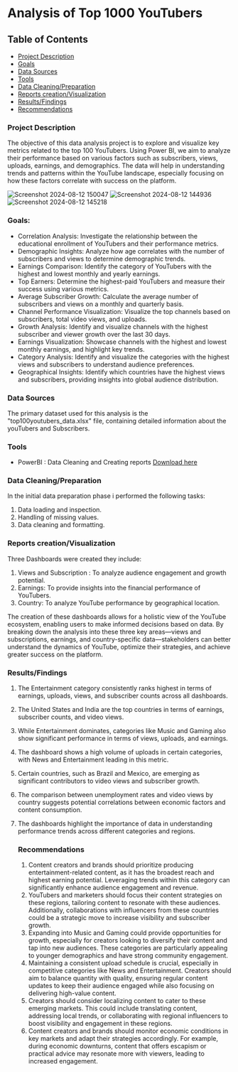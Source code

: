 # Analysis of Top 1000 YouTubers

## Table of Contents

- [Project Description](#project-description)
- [Goals](#goals)
- [Data Sources](#data-sources)
- [Tools](#tools)
- [Data Cleaning/Preparation](Data-Cleaning/Preparation)
- [Reports creation/Visualization](Reports-creation/Visualization)
- [Results/Findings](Results/Findings)
- [Recommendations](Recommendations)
### Project Description
The objective of this data analysis project is to explore and visualize key metrics related to the top 100 YouTubers. Using Power BI, we aim to analyze their performance based on various factors such as subscribers, views, uploads, earnings, and demographics. The data will help in understanding trends and patterns within the YouTube landscape, especially focusing on how these factors correlate with success on the platform.


![Screenshot 2024-08-12 150047](https://github.com/user-attachments/assets/be1bed0e-5259-467f-8781-35871ab0ec26)
![Screenshot 2024-08-12 144936](https://github.com/user-attachments/assets/41518e63-974a-4964-8d7e-873cbafac1e9)
![Screenshot 2024-08-12 145218](https://github.com/user-attachments/assets/f35ac963-0bd2-42fa-ae24-8e2f7dac9d03)

### Goals: 
- Correlation Analysis: Investigate the relationship between the educational enrollment of YouTubers and their performance metrics.
- Demographic Insights: Analyze how age correlates with the number of subscribers and views to determine demographic trends.
- Earnings Comparison: Identify the category of YouTubers with the highest and lowest monthly and yearly earnings.
- Top Earners: Determine the highest-paid YouTubers and measure their success using various metrics.
- Average Subscriber Growth: Calculate the average number of subscribers and views on a monthly and quarterly basis.
- Channel Performance Visualization: Visualize the top channels based on subscribers, total video views, and uploads.
- Growth Analysis: Identify and visualize channels with the highest subscriber and viewer growth over the last 30 days.
- Earnings Visualization: Showcase channels with the highest and lowest monthly earnings, and highlight key trends.
- Category Analysis: Identify and visualize the categories with the highest views and subscribers to understand audience preferences.
- Geographical Insights: Identify which countries have the highest views and subscribers, providing insights into global audience distribution.


 ### Data Sources
  The primary dataset used for this analysis is the "top100youtubers_data.xlsx" file, containing detailed information about the youTubers and Subscribers.


### Tools 
- PowerBI : Data Cleaning and Creating reports [Download here](https://www.microsoft.com/en-us/power-platform/products/power-bi/downloads?msockid=29012a3c6842604b307b3e456978610a)


### Data Cleaning/Preparation
In the initial data preparation phase i performed the following tasks:
1. Data loading and inspection.
2. Handling of missing values.
3. Data cleaning and formatting.


### Reports creation/Visualization
Three Dashboards were created they include:
1. Views and Subscription : To analyze audience engagement and growth potential.
2. Earnings: To provide insights into the financial performance of YouTubers.
3. Country: To analyze YouTube performance by geographical location.

The creation of these dashboards allows for a holistic view of the YouTube ecosystem, enabling users to make informed decisions based on data. By breaking down the analysis into these three key areas—views and subscriptions, earnings, and country-specific data—stakeholders can better understand the dynamics of YouTube, optimize their strategies, and achieve greater success on the platform.


### Results/Findings
1. The Entertainment category consistently ranks highest in terms of earnings, uploads, views, and subscriber counts across all dashboards.
2. The United States and India are the top countries in terms of earnings, subscriber counts, and video views.
3. While Entertainment dominates, categories like Music and Gaming also show significant performance in terms of views, uploads, and earnings.
4. The dashboard shows a high volume of uploads in certain categories, with News and Entertainment leading in this metric.
5. Certain countries, such as Brazil and Mexico, are emerging as significant contributors to video views and subscriber growth.
6. The comparison between unemployment rates and video views by country suggests potential correlations between economic factors and content consumption.
7. The dashboards highlight the importance of data in understanding performance trends across different categories and regions.


   ### Recommendations
   1. Content creators and brands should prioritize producing entertainment-related content, as it has the broadest reach and highest earning potential. Leveraging trends within this category can significantly enhance audience engagement and revenue.
   2. YouTubers and marketers should focus their content strategies on these regions, tailoring content to resonate with these audiences. Additionally, collaborations with influencers from these countries could be a strategic move to increase visibility and subscriber growth.
   3. Expanding into Music and Gaming could provide opportunities for growth, especially for creators looking to diversify their content and tap into new audiences. These categories are particularly appealing to younger demographics and have strong community engagement.
   4.  Maintaining a consistent upload schedule is crucial, especially in competitive categories like News and Entertainment. Creators should aim to balance quantity with quality, ensuring regular content updates to keep their audience engaged while also focusing on delivering high-value content.
   5.  Creators should consider localizing content to cater to these emerging markets. This could include translating content, addressing local trends, or collaborating with regional influencers to boost visibility and engagement in these regions.
   6.  Content creators and brands should monitor economic conditions in key markets and adapt their strategies accordingly. For example, during economic downturns, content that offers escapism or practical advice may resonate more with viewers, leading to increased engagement.
 
